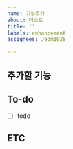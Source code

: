 ```yaml
---
name: 기능추가
about: 테스트
title: ''
labels: enhancement
assignees: Jeom1028

---
```


## 추가할 기능
<!-- 진행할 작업에 대한 간단한 설명해주세요. -->
## To-do
<!-- 구현하기 위해 할 내용을 적어주세요. -->
- [ ] todo
## ETC
<!-- 기타 사항을 적어주세요. -->
